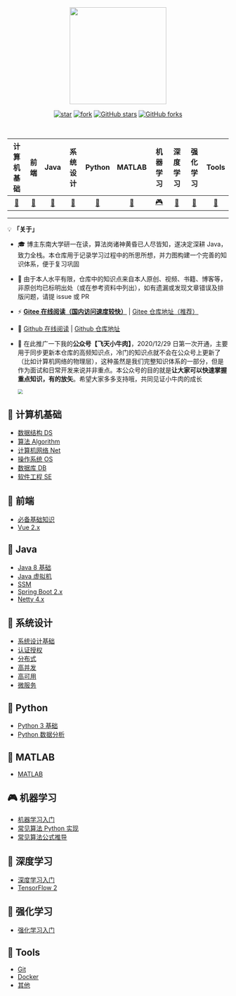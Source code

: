 <br>
<br>

<p align="center">
    <img width="220px" src="https://gitee.com/veal98/images/raw/master/img/LogoMakr_7iKG43.png" >
</p>


<div align="center">

[![star](https://gitee.com/veal98/CS-Wiki/badge/star.svg?theme=dark)](https://gitee.com/veal98/CS-Wiki/stargazers)
[![fork](https://gitee.com/veal98/CS-Wiki/badge/fork.svg?theme=dark)](https://gitee.com/veal98/CS-Wiki/members)
[![GitHub stars](https://img.shields.io/github/stars/Veal98/CS-Wiki?logo=github)](https://github.com/Veal98/CS-Wiki/stargazers)
[![GitHub forks](https://img.shields.io/github/forks/Veal98/CS-Wiki?logo=github)](https://github.com/Veal98/CS-Wiki/network)

<br>

|                          计算机基础                          |                          前端                           |                          Java                           |                          系统设计                           |                          Python                           |                          MATLAB                           |                          机器学习                           |                          深度学习                           |                          强化学习                           |                          Tools                          |
| :----------------------------------------------------------: | :-----------------------------------------------------: | :-----------------------------------------------------: | :---------------------------------------------------------: | :-------------------------------------------------------: | :-------------------------------------------------------: | :---------------------------------------------------------: | :---------------------------------------------------------: | :---------------------------------------------------------: | :-----------------------------------------------------: |
| [📑](https://veal98.gitee.io/cs-wiki/#/README?id=📑-计算机基础) | [🎨](https://veal98.gitee.io/cs-wiki/#/README?id=🎨-前端) | [🍵](https://veal98.gitee.io/cs-wiki/#/README?id=🍵-java) | [👷](https://veal98.gitee.io/cs-wiki/#/README?id=👷-系统设计) | [🚀](https://veal98.gitee.io/cs-wiki/#/README?id=🚀-python) | [🌋](https://veal98.gitee.io/cs-wiki/#/README?id=🌋-matlab) | [🎮](https://veal98.gitee.io/cs-wiki/#/README?id=🎮-机器学习) | [🌺](https://veal98.gitee.io/cs-wiki/#/README?id=🌺-深度学习) | [💊](https://veal98.gitee.io/cs-wiki/#/README?id=💊-强化学习) | [🔨](https://veal98.gitee.io/cs-wiki/#/README?id=🔨-工具) |

</div>

---

💡 **「关于」**

- 🎓 博主东南大学研一在读，算法岗诸神黄昏已人尽皆知，遂决定深耕 Java，致力全栈。本仓库用于记录学习过程中的所思所想，并力图构建一个完善的知识体系，便于复习巩固

- 🙏 由于本人水平有限，仓库中的知识点来自本人原创、视频、书籍、博客等，非原创均已标明出处（或在参考资料中列出），如有遗漏或发现文章错误及排版问题，请提 issue 或 PR

- ⚡ **[Gitee 在线阅读（国内访问速度较快）](https://veal98.gitee.io/cs-wiki)** | [Gitee 仓库地址（推荐）](https://gitee.com/veal98/CS-Wiki)

- 🔮 [Github 在线阅读](https://veal98.github.io/CS-Wiki/) | [Github 仓库地址](https://github.com/Veal98/CS-Wiki)

- 💬 在此推广一下我的**公众号【飞天小牛肉】**，2020/12/29 日第一次开通，主要用于同步更新本仓库的高频知识点，冷门的知识点就不会在公众号上更新了（比如计算机网络的物理层），这种虽然是我们完整知识体系的一部分，但是作为面试和日常开发来说并非重点。本公众号的目的就是**让大家可以快速掌握重点知识，有的放矢**。希望大家多多支持哦，共同见证小牛肉的成长

  <img src="https://gitee.com/veal98/images/raw/master/img/20210102110856.png" style="zoom:70%;" />


## 📑 计算机基础

- [数据结构 DS](https://veal98.gitee.io/cs-wiki/#/README?id=数据结构-ds)
- [算法 Algorithm](https://veal98.gitee.io/cs-wiki/#/README?id=%e7%ae%97%e6%b3%95-algorithm)
- [计算机网络 Net](https://veal98.gitee.io/cs-wiki/#/README?id=%e8%ae%a1%e7%ae%97%e6%9c%ba%e7%bd%91%e7%bb%9c-net)
- [操作系统 OS](https://veal98.gitee.io/cs-wiki/#/README?id=%E6%93%8D%E4%BD%9C%E7%B3%BB%E7%BB%9F-os)
- [数据库 DB](https://veal98.gitee.io/cs-wiki/#/README?id=%e6%95%b0%e6%8d%ae%e5%ba%93-db)
- [软件工程 SE](https://veal98.gitee.io/cs-wiki/#/README?id=%e8%bd%af%e4%bb%b6%e5%b7%a5%e7%a8%8b-se)

## 🎨 前端

- [必备基础知识](https://veal98.gitee.io/cs-wiki/#/README?id=%e5%bf%85%e5%a4%87%e5%9f%ba%e7%a1%80%e7%9f%a5%e8%af%86)
- [Vue 2.x](https://veal98.gitee.io/cs-wiki/#/README?id=vue-2x)

## 🍵 Java

- [Java 8 基础](https://veal98.gitee.io/cs-wiki/#/README?id=java-8-%e5%9f%ba%e7%a1%80)
- [Java 虚拟机](https://veal98.gitee.io/cs-wiki/#/README?id=java-%e8%99%9a%e6%8b%9f%e6%9c%ba)
- [SSM](https://veal98.gitee.io/cs-wiki/#/README?id=ssm)
- [Spring Boot 2.x](https://veal98.gitee.io/cs-wiki/#/README?id=spring-boot-2x)
- [Netty 4.x](https://veal98.gitee.io/cs-wiki/#/README?id=%e2%91%a2-netty-4x)

## 👷 系统设计

- [系统设计基础](https://veal98.gitee.io/cs-wiki/#/README?id=%e7%b3%bb%e7%bb%9f%e8%ae%be%e8%ae%a1%e5%9f%ba%e7%a1%80)
- [认证授权](https://veal98.gitee.io/cs-wiki/#/README?id=%e8%ae%a4%e8%af%81%e6%8e%88%e6%9d%83)
- [分布式](https://veal98.gitee.io/cs-wiki/#/README?id=%e5%88%86%e5%b8%83%e5%bc%8f)
- [高并发](https://veal98.gitee.io/cs-wiki/#/README?id=%e9%ab%98%e5%b9%b6%e5%8f%91)
- [高可用](https://veal98.gitee.io/cs-wiki/#/README?id=%e9%ab%98%e5%8f%af%e7%94%a8)
- [微服务](https://veal98.gitee.io/cs-wiki/#/README?id=%e5%be%ae%e6%9c%8d%e5%8a%a1)

## 🚀 Python

- [Python 3 基础](https://veal98.gitee.io/cs-wiki/#/README?id=python-3-%e5%9f%ba%e7%a1%80)
- [Python 数据分析](https://veal98.gitee.io/cs-wiki/#/README?id=python-%e6%95%b0%e6%8d%ae%e5%88%86%e6%9e%90)

## 🌋 MATLAB

- [MATLAB](https://veal98.gitee.io/cs-wiki/#/README?id=%f0%9f%8c%8b-matlab)

## 🎮 机器学习

- [机器学习入门](https://veal98.gitee.io/cs-wiki/#/README?id=%e6%9c%ba%e5%99%a8%e5%ad%a6%e4%b9%a0%e5%85%a5%e9%97%a8)
- [常见算法 Python 实现](https://veal98.gitee.io/cs-wiki/#/README?id=%e5%b8%b8%e8%a7%81%e7%ae%97%e6%b3%95-python-%e5%ae%9e%e7%8e%b0)
- [常见算法公式推导](https://veal98.gitee.io/cs-wiki/#/README?id=%e5%b8%b8%e8%a7%81%e7%ae%97%e6%b3%95%e5%85%ac%e5%bc%8f%e6%8e%a8%e5%af%bc)

## 🌺 深度学习

- [深度学习入门](https://veal98.gitee.io/cs-wiki/#/README?id=%e6%b7%b1%e5%ba%a6%e5%ad%a6%e4%b9%a0%e5%85%a5%e9%97%a8)
- [TensorFlow 2](https://veal98.gitee.io/cs-wiki/#/README?id=tensorflow-2)

## 💊 强化学习

- [强化学习入门](https://veal98.gitee.io/cs-wiki/#/README?id=%e5%bc%ba%e5%8c%96%e5%ad%a6%e4%b9%a0%e5%85%a5%e9%97%a8)

## 🔨 Tools

- [Git](https://veal98.gitee.io/cs-wiki/#/README?id=git)
- [Docker](https://veal98.gitee.io/cs-wiki/#/README?id=docker)
- [其他](https://veal98.gitee.io/cs-wiki/#/README?id=其他)